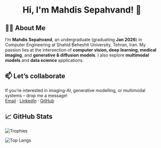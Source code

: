 <h1 align="center">Hi, I'm Mahdis Sepahvand! 👋</h1>


## 👩‍💻 About Me

I’m **Mahdis Sepahvand**, an undergraduate (graduating **Jan 2026**) in Computer Engineering at Shahid Beheshti University, Tehran, Iran. My passion lies at the intersection of **computer vision, deep learning, medical imaging**, and **generative & diffusion models**. I also explore **multimodal models** and **data science** applications.  

## 📫 Let’s collaborate  
If you’re interested in imaging-AI, generative modelling, or multimodal systems – drop me a message!  
[Email](Mahdissep18@gmail.com) · [LinkedIn](https://www.linkedin.com/in/mahdis-sepahvand-86345425a) · [GitHub](https://github.com/MahdisSep)  


## 📈 GitHub Stats

<p align="left"> 
  <img src="https://github-profile-trophy.vercel.app/?username=MahanVeisi8&theme=onedark&margin-w=2&margin-h=10&column=7&no-frame=true&title=MultiLanguage,Commits,Repositories,Stars,Followers" alt="Trophies" /> 
</p>

<!-- ![MahdisSep's GitHub stats](https://github-readme-stats.vercel.app/api?username=MahdisSep&show_icons=true&theme=radical) -->
![Top Langs](https://github-readme-stats.vercel.app/api/top-langs/?username=MahdisSep&layout=compact&theme=radical)

<!-- Here are some ideas to get you started:

- 🔭 I’m currently working on ...
- 🌱 I’m currently learning ...
- 👯 I’m looking to collaborate on ...
- 🤔 I’m looking for help with ...
- 💬 Ask me about ...
- 📫 How to reach me: ...
- 😄 Pronouns: ...
- ⚡ Fun fact: ...
--> 
